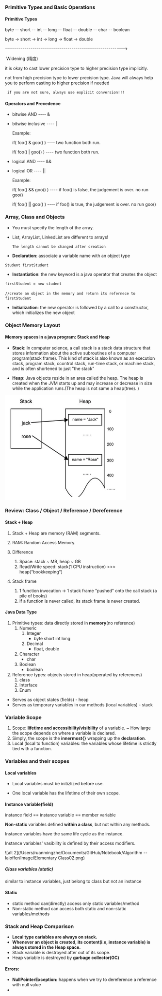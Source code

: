 ### Primitive Types and Basic Operations

#### Primitive Types

byte -- short -- int -- long -- float -- double -- char -- boolean

byte -> short -> int -> long -> float -> double

------------------------------------------------------------>

​									Widening (精度)

it is okay to cast lower precision type to higher precision type implicitly. 

not from high precision type to lower precision type. Java will always help you to perform casting to higher precision if needed

```diff
 if you are not sure, always use explicit conversion!!!
```



#### Operators and Precedence

+ bitwise AND ---- & 

+ bitwise inclusive ---- |	     		

  Example: 

  if( foo() & goo() ) ---- two function both run.

  if( foo() | goo() ) ---- two function both run.



+ logical AND ---- &&

+ logical OR ---- ||

  Example:

  if( foo() && goo() ) ---- if foo() is false, the judgement is over. no run goo()

  if( foo() || goo() ) ---- if foo() is true, the judgement is over. no run goo()



### Array, Class and Objects

+ You must specify the length of the array.

+ List, ArrayList, LinkedList are different to arrays!

  ```  
  The length cannot be changed after creation
  ```



+ **Declaration**: associate a variable name with an object type

```java
Student firstStudent
```



+ **Instantiation**: the new keyword is a java operator that creates the object

```\java
firstStudent = new student

//create an object in the memory and return its refernece to firstStudent
```



+ **Initialization**: the new operator is followed by a call to a constructor, which initializes the new object



### Object Memory Layout

#### Memory spaces in a java program: Stack and Heap

+ **Stack**: In computer science, a call stack is a stack data structure that stores information about the active subroutines of a computer program(stack frame). This kind of stack is also known as an execution stack, program stack, ccontrol stack, run-time stack, or machine stack, and is often shortened to just "the stack" 



+ **Heap**: Java objects reside in an area called the heap. The heap is created when the JVM starts up and may increase or decrease in size while the application runs.(The heap is not same a heap(tree). )



![image](https://github.com/mingzheruan/Notebook/blob/master/Algorithm%20--%20laioffer/Image/Elementary%20Class01.png)



### Review: Class / Object / Reference / Dereference

#### Stack + Heap

1. Stack + Heap are memory (RAM) segments.

2. RAM: Random Access Memory.

3. Difference
   1. Space: stack ~ MB, heap ~ GB
   2. Read/Write speed: stack(1 CPU instruction) >>> heap("bookkeeping")
4. Stack frame
   1. 1 function invocation -> 1 stack frame "pushed" onto the call stack (a pile of books)
   2. if a function is never called, its stack frame is never created.



#### Java Data Type

1. Primitive types: data directly stored in **memory**(no reference)
   1. Numeric
      1. Integer
         + byte short int long
      2. Decimal
         + float, double
   2. Character
      + char
   3. Boolean
      + boolean
2. Reference types: objects stored in heap(operated by references)
   1. class
   2. Interface
   3. Enum



+ Serves as object states (fields) - heap
+ Serves as temporary variables in our methods (local variables) - stack







### Variable Scope

1. Scope: **lifetime and accessibility/visibility** of a variable. ~ How large the scope depends on where a variable is declared.
2. Simply, the scope is the **innermost{}** wrapping up the **declaration**.
3. Local (local to function) variables: the variables whose lifetime is strictly tied with a function. 



 ### Variables and their scopes

#### Local variables

+ Local variables must be initizlized before use.

+ One local variable has the lifetime of their own scope.



#### Instance variable(field)

instance field == instance variable == member variable

**Non-static** variables defined **within a class**, but not within any methods.

Instance variables have the same life cycle as the instance.

Instance variables' vasibility is defined by their access modifiers.



![alt 2](/Users/ruanmingzhe/Documents/GitHub/Notebook/Algorithm -- laioffer/Image/Elementary Class02.png)



##### Class variables (static)

similar to instance variables, just belong to class but not an instance



#### Static 

+ static method can(directly) access only static variables/method
+ Non-static method can access both static and non-static variables/methods



### Stack and Heap Comparison

+ **Local type cariables are always on stack.**
+ **Whenever an object is created, its content(i.e, instance variable) is always stored in the Heap space.**
+ Stack variable is destroyed after out of its scope.
+ Heap variable is destroyed by **garbage collector(GC)**



#### Errors:

+ **NullPointerException:** happens when we try to dereference a reference with null value
+ 